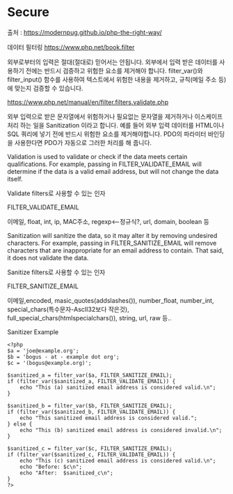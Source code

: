 # Secure

출처 : https://modernpug.github.io/php-the-right-way/

데이터 필터링 https://www.php.net/book.filter

외부로부터의 입력은 절대(절대로) 믿어서는 안됩니다. 
외부에서 입력 받은 데이터를 사용하기 전에는 반드시 검증하고 위험한 요소를 제거해야 합니다.
filter_var()와 filter_input() 함수를 사용하여 텍스트에서 위험한 내용을 제거하고, 규칙(메일 주소 등)에 맞는지 검증할 수 있습니다.

https://www.php.net/manual/en/filter.filters.validate.php



외부 입력으로 받은 문자열에서 위험하거나 필요없는 문자열을 제거하거나 이스케이프처리 하는 일을 Sanitization 이라고 합니다.
예를 들어 외부 입력 데이터를 HTML이나 SQL 쿼리에 넣기 전에 반드시 위험한 요소를 제거해야합니다. PDO의 파라미터 바인딩을 사용한다면 PDO가 자동으로 그러한 처리를 해 줍니다.

Validation is used to validate or check if the data meets certain qualifications. For example, passing in FILTER_VALIDATE_EMAIL will determine if the data is a valid email address, but will not change the data itself.


Validate filters로 사용할 수 있는 인자

FILTER_VALIDATE_EMAIL

이메일, float, int, ip, MAC주소, regexp<--정규식?, url, domain, boolean 등


Sanitization will sanitize the data, so it may alter it by removing undesired characters. For example, passing in FILTER_SANITIZE_EMAIL will remove characters that are inappropriate for an email address to contain. That said, it does not validate the data.


Sanitize filters로 사용할 수 있는 인자

FILTER_SANITIZE_EMAIL

이메일,encoded, masic_quotes(addslashes()), number_float, number_int, special_chars(특수문자-AscII32보다 작은것), full_special_chars(htmlspecialchars()), string, url, raw 등..

Sanitizer Example

```
<?php
$a = 'joe@example.org';
$b = 'bogus - at - example dot org';
$c = '(bogus@example.org)';

$sanitized_a = filter_var($a, FILTER_SANITIZE_EMAIL);
if (filter_var($sanitized_a, FILTER_VALIDATE_EMAIL)) {
    echo "This (a) sanitized email address is considered valid.\n";
}

$sanitized_b = filter_var($b, FILTER_SANITIZE_EMAIL);
if (filter_var($sanitized_b, FILTER_VALIDATE_EMAIL)) {
    echo "This sanitized email address is considered valid.";
} else {
    echo "This (b) sanitized email address is considered invalid.\n";
}

$sanitized_c = filter_var($c, FILTER_SANITIZE_EMAIL);
if (filter_var($sanitized_c, FILTER_VALIDATE_EMAIL)) {
    echo "This (c) sanitized email address is considered valid.\n";
    echo "Before: $c\n";
    echo "After:  $sanitized_c\n";    
}
?>
```

